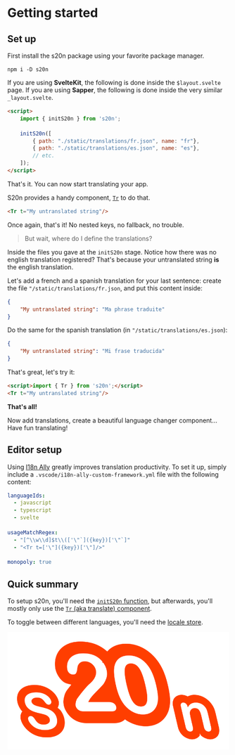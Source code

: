 <script>import { Tr } from 's20n';</script>

# Getting started

## Set up

First install the s20n package using your favorite package manager.

```shell
npm i -D s20n
```

If you are using **SvelteKit**, the following is done inside the `$layout.svelte` page.
If you are using **Sapper**, the following is done inside the very similar `_layout.svelte`.

```html
<script>
    import { initS20n } from 's20n';

    initS20n([
        { path: "./static/translations/fr.json", name: "fr"},
        { path: "./static/translations/es.json", name: "es"},
        // etc.
    ]);
</script>
```

That's it. You can now start translating your app.

S20n provides a handy component, [`Tr`](components/Tr) to do that.
<!-- Since it is used on (almost) every string, it is exported as a [custom element](https://developer.mozilla.org/en-US/docs/Web/Web_Components/Using_custom_elements), and because of that can be used without being imported as a svelte component. -->

```html
<Tr t="My untranslated string"/>
```

Once again, that's it! No nested keys, no fallback, no trouble.

> But wait, where do I define the translations?

Inside the files you gave at the `initS20n` stage.
Notice how there was no english translation registered?
That's because your untranslated string **is** the english translation.

Let's add a french and a spanish translation for your last sentence:
create the file `"/static/translations/fr.json`, and put this content inside:

```json
{
    "My untranslated string": "Ma phrase traduite"
}
```

Do the same for the spanish translation (in `"/static/translations/es.json`):

```json
{
    "My untranslated string": "Mi frase traducida"
}
```

That's great, let's try it:

```html
<script>import { Tr } from 's20n';</script>
<Tr t="My untranslated string"/>
```

> <Tr t="My untranslated string"/>

**That's all!**

Now add translations, create a beautiful language changer component... Have fun translating!

## Editor setup

Using [I18n Ally](https://marketplace.visualstudio.com/items?itemName=Lokalise.i18n-ally)
greatly improves translation productivity.
To set it up, simply include a `.vscode/i18n-ally-custom-framework.yml`
file with the following content:

```yaml
languageIds:
  - javascript
  - typescript
  - svelte

usageMatchRegex:
  - "[^\\w\\d]$t\\(['\"`]({key})['\"`]"
  - "<Tr t=['\"]({key})['\"]/>"

monopoly: true
```

## Quick summary

To setup s20n, you'll need the [`initS20n` function](api/initS20n), but afterwards,
you'll mostly only use the [`Tr` (aka translate) component](components/Tr).

To toggle between different languages, you'll need the [locale store](stores/locale).

![S20n Icon](./static/s20n.svg "S20n Icon")
